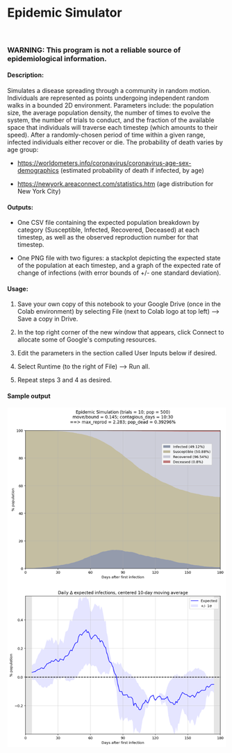 <h1>Epidemic Simulator</h1>
<a href="https://colab.research.google.com/github/brayvid/EpidemicSimulator/blob/master/epidemic_simulator.ipynb" rel="Open in Colab"><img src="https://colab.research.google.com/assets/colab-badge.svg" alt="" /></a>


<h3>WARNING: This program is not a reliable source of epidemiological information.</h3>

<h4>Description:</h4>
<p>Simulates a disease spreading through a community in random motion. Individuals are represented as points undergoing independent random walks in a bounded 2D environment. Parameters include: the population size, the average population density, the number of times to evolve the system, the number of trials to conduct, and the fraction of the available space that individuals will traverse each timestep (which amounts to their speed). After a randomly-chosen period of time within a given range, infected individuals either recover or die. The probability of death varies by age group:</p>
<p>

- <a href="https://www.worldometers.info/coronavirus/coronavirus-age-sex-demographics">https://worldometers.info/coronavirus/coronavirus-age-sex-demographics</a> (estimated probability of death if infected, by age)</p>
<p>

- <a href="https://newyork.areaconnect.com/statistics.htm">https://newyork.areaconnect.com/statistics.htm</a> (age distribution for New York City)</p>
  
<h4>Outputs:</h4>
<p>
  
- One CSV file containing the expected population breakdown by category (Susceptible, Infected, Recovered, Deceased) at each timestep, as well as the observed reproduction number for that timestep.</p>

<p>

- One PNG file with two figures: a stackplot depicting the expected state of the population at each timestep, and a graph of the expected rate of change of infections (with error bounds of +/- one standard deviation).<p>

<h4>Usage:</h4>
<p>
  
1. Save your own copy of this notebook to your Google Drive (once in the Colab environment) by selecting File (next to Colab logo at top left) --> Save a copy in Drive.</p>

<p>
  
2. In the top right corner of the new window that appears, click Connect to allocate some of Google's computing resources.</p>

<p>
  
3. Edit the parameters in the section called User Inputs below if desired.</p>

<p>
  
4. Select Runtime (to the right of File) --> Run all.</p>

<p>
  
5. Repeat steps 3 and 4 as desired.</p>


<h4>Sample output</h4>
<img src="https://raw.githubusercontent.com/brayvid/EpidemicSimulator/master/sample_output/plot_1587209622.png">
